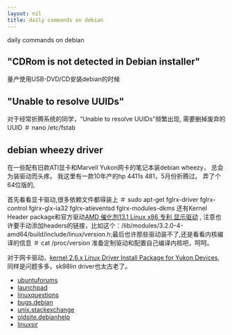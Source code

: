 ```yaml
---
layout: nil
title: daily commands on debian
---
```


daily commands on debian

## "CDRom is not detected in Debian installer"
量产使用USB-DVD/CD安装debian的时候

## "Unable to resolve UUIDs"
对于经常折腾系统的同学，“Unable to resolve UUIDs”频繁出现, 需要删掉废弃的UUID
	＃ nano /etc/fstab


## debian wheezy driver

在一些配有旧款ATI显卡和Marvell Yukon网卡的笔记本装debian wheezy， 总会为装驱动而头疼。 我这里有一款10年产的hp 4411s 481，5月份折腾过。
弄了个64位版的,

首先看看显卡驱动,很多依赖文件都得装上
	＃ sudo apt-get fglrx-driver fglrx-control fglrx-glx-ia32 fglrx-atieventsd fglrx-modules-dkms
还有Kernel Header package和官方驱动[AMD 催化剂13.1 Linux x86 专利 显示驱动](http://www2.ati.com/drivers/legacy/amd-driver-installer-catalyst-13.1-legacy-linux-x86.x86_64.zip) ,
注意也许要手动添加headers的链接，比如这个：/lib/modules/3.2.0-4-amd64/build/include/linux/version.h;最后也许那些驱动装不了,还是看看内核编译的信息
	＃ cat /proc/version 
准备定制驱动和配置自己编译内核吧，呵呵。

对于网卡驱动，[kernel 2.6.x Linux Driver Install Package for Yukon Devices](http://www.marvell.com/support/downloads/driverDownload.do?driverId=153&action=1), 同样是问题多多。sk98lin driver也太古老了。

* [ubuntuforums](http://ubuntuforums.org/) 
* [launchpad](https://launchpad.net)
* [linuxquestions](http://www.linuxquestions.org/)
* [bugs.debian](http://bugs.debian.org/)
* [unix.stackexchange](http://unix.stackexchange.com/)
* [oldsite.debianhelp](http://oldsite.debianhelp.org/)
* [linuxsir](http://www.linuxsir.org/)



